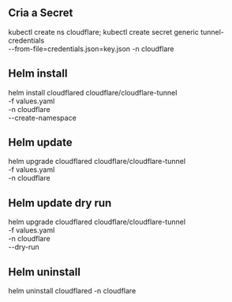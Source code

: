 ## Cria a Secret

kubectl create ns cloudflare;
kubectl create secret generic tunnel-credentials \
  --from-file=credentials.json=key.json -n cloudflare

## Helm install

helm install cloudflared cloudflare/cloudflare-tunnel \
-f values.yaml \
-n cloudflare \
--create-namespace

## Helm update

helm upgrade cloudflared cloudflare/cloudflare-tunnel \
  -f values.yaml \
  -n cloudflare

## Helm update dry run

helm upgrade cloudflared cloudflare/cloudflare-tunnel \
  -f values.yaml \
  -n cloudflare \
  --dry-run

## Helm uninstall
helm uninstall cloudflared -n cloudflare